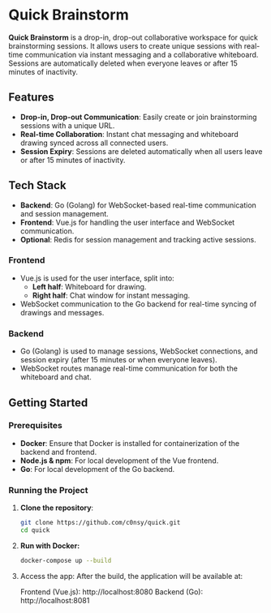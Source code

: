# Quick Brainstorm

**Quick Brainstorm** is a drop-in, drop-out collaborative workspace for quick brainstorming sessions. It allows users to create unique sessions with real-time communication via instant messaging and a collaborative whiteboard. Sessions are automatically deleted when everyone leaves or after 15 minutes of inactivity.

## Features

- **Drop-in, Drop-out Communication**: Easily create or join brainstorming sessions with a unique URL.
- **Real-time Collaboration**: Instant chat messaging and whiteboard drawing synced across all connected users.
- **Session Expiry**: Sessions are deleted automatically when all users leave or after 15 minutes of inactivity.

## Tech Stack

- **Backend**: Go (Golang) for WebSocket-based real-time communication and session management.
- **Frontend**: Vue.js for handling the user interface and WebSocket communication.
- **Optional**: Redis for session management and tracking active sessions.


### Frontend

- Vue.js is used for the user interface, split into:
  - **Left half**: Whiteboard for drawing.
  - **Right half**: Chat window for instant messaging.
- WebSocket communication to the Go backend for real-time syncing of drawings and messages.

### Backend

- Go (Golang) is used to manage sessions, WebSocket connections, and session expiry (after 15 minutes or when everyone leaves).
- WebSocket routes manage real-time communication for both the whiteboard and chat.

## Getting Started

### Prerequisites

- **Docker**: Ensure that Docker is installed for containerization of the backend and frontend.
- **Node.js & npm**: For local development of the Vue frontend.
- **Go**: For local development of the Go backend.

### Running the Project

1. **Clone the repository**:
   ```bash
   git clone https://github.com/c0nsy/quick.git
   cd quick 
2. **Run with Docker:**
   ```bash
   docker-compose up --build
   ```
3. Access the app: After the build, the application will be available at:

    Frontend (Vue.js): http://localhost:8080
    Backend (Go): http://localhost:8081
